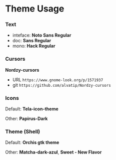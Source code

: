 # Theme Usage

### Text

- inteface: **Noto Sans Regular**
- doc: **Sans Regular**
- mono: **Hack Regular**

### Cursors

**Nordzy-cursors**
- URL `https://www.gnome-look.org/p/1571937`
- git `https://github.com/alvatip/Nordzy-cursors` 

### Icons

Default: **Tela-icon-theme**

Other: **Papirus-Dark**

### Theme (Shell)

Default: **Orchis gtk theme**

Other: **Matcha-dark-azul**, **Sweet - New Flavor**
